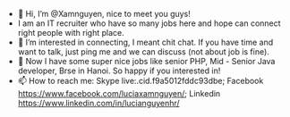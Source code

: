 - 👋 Hi, I’m @Xamnguyen, nice to meet you guys!
- I am an IT recruiter who have so many jobs here and hope can connect right people with right place.
- 🌱 I’m interested in connecting, I meant chit chat. If you have time and want to talk, just ping me and we can discuss (not about job is fine).
- 💞️ Now I have some super nice jobs like senior PHP, Mid - Senior Java developer, Brse in Hanoi. So happy if you interested in!
- 📫 How to reach me: Skype live:.cid.f9a5012fddc93dbe; Facebook https://www.facebook.com/luciaxamnguyen/; Linkedin https://www.linkedin.com/in/lucianguyenhr/

<!--- Thank you ---!>
